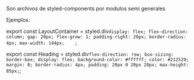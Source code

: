 Son archivos de styled-components por modulos semi generales

Ejemplos:

export const LayoutContainer = styled.div`
    display: flex;
    flex-direction: column;
    gap: 20px;
    flex-grow: 1;
    padding-right: 20px;
    border-radius: 4px;
    max-width: 144px;    
`;

export const Heading = styled.div`
    flex-direction: row;
    box-sizing: border-box;
    display: flex;
    background-color: #ffffff;
    color: #212529;
    margin: 0;
    border-radius: 4px;
    padding: 20px 0 20px 20px;
    max-height: 85px;
`;